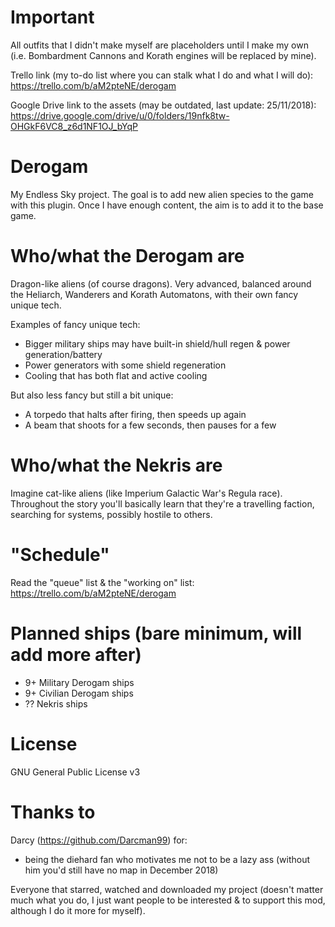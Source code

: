 # Important
All outfits that I didn't make myself are placeholders until I make my own (i.e. Bombardment Cannons and Korath engines will be replaced by mine).

Trello link (my to-do list where you can stalk what I do and what I will do): https://trello.com/b/aM2pteNE/derogam

Google Drive link to the assets (may be outdated, last update: 25/11/2018): https://drive.google.com/drive/u/0/folders/19nfk8tw-OHGkF6VC8_z6d1NF1OJ_bYqP


# Derogam
My Endless Sky project. The goal is to add new alien species to the game with this plugin. Once I have enough content, the aim is to add it to the base game.


# Who/what the Derogam are
Dragon-like aliens (of course dragons). Very advanced, balanced around the Heliarch, Wanderers and Korath Automatons, with their own fancy unique tech.

Examples of fancy unique tech:
- Bigger military ships may have built-in shield/hull regen & power generation/battery
- Power generators with some shield regeneration
- Cooling that has both flat and active cooling

But also less fancy but still a bit unique:
- A torpedo that halts after firing, then speeds up again
- A beam that shoots for a few seconds, then pauses for a few


# Who/what the Nekris are
Imagine cat-like aliens (like Imperium Galactic War's Regula race). Throughout the story you'll basically learn that they're a travelling faction, searching for systems, possibly hostile to others.


# "Schedule"
Read the "queue" list & the "working on" list: https://trello.com/b/aM2pteNE/derogam


# Planned ships (bare minimum, will add more after)
- 9+ Military Derogam ships
- 9+ Civilian Derogam ships
- ?? Nekris ships


# License
GNU General Public License v3


# Thanks to
Darcy (https://github.com/Darcman99) for:
- being the diehard fan who motivates me not to be a lazy ass (without him you'd still have no map in December 2018)


Everyone that starred, watched and downloaded my project (doesn't matter much what you do, I just want people to be interested & to support this mod, although I do it more for myself).
